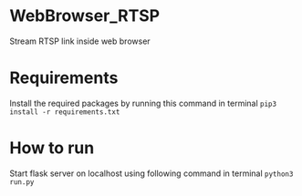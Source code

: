 # WebBrowser_RTSP
 Stream RTSP link inside web browser

# Requirements
Install the required packages by running this command in terminal
`pip3 install -r requirements.txt`

# How to run
Start flask server on localhost using following command in terminal
`python3 run.py`
